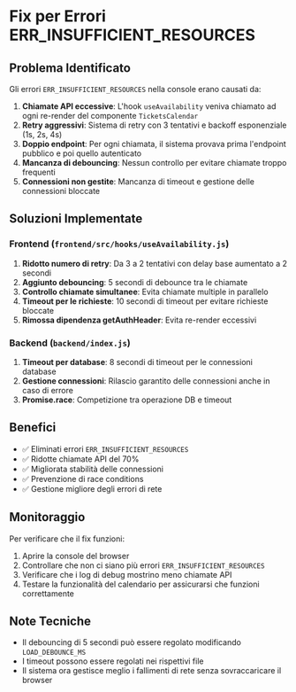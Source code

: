 # Fix per Errori ERR_INSUFFICIENT_RESOURCES

## Problema Identificato

Gli errori `ERR_INSUFFICIENT_RESOURCES` nella console erano causati da:

1. **Chiamate API eccessive**: L'hook `useAvailability` veniva chiamato ad ogni re-render del componente `TicketsCalendar`
2. **Retry aggressivi**: Sistema di retry con 3 tentativi e backoff esponenziale (1s, 2s, 4s)
3. **Doppio endpoint**: Per ogni chiamata, il sistema provava prima l'endpoint pubblico e poi quello autenticato
4. **Mancanza di debouncing**: Nessun controllo per evitare chiamate troppo frequenti
5. **Connessioni non gestite**: Mancanza di timeout e gestione delle connessioni bloccate

## Soluzioni Implementate

### Frontend (`frontend/src/hooks/useAvailability.js`)

1. **Ridotto numero di retry**: Da 3 a 2 tentativi con delay base aumentato a 2 secondi
2. **Aggiunto debouncing**: 5 secondi di debounce tra le chiamate
3. **Controllo chiamate simultanee**: Evita chiamate multiple in parallelo
4. **Timeout per le richieste**: 10 secondi di timeout per evitare richieste bloccate
5. **Rimossa dipendenza getAuthHeader**: Evita re-render eccessivi

### Backend (`backend/index.js`)

1. **Timeout per database**: 8 secondi di timeout per le connessioni database
2. **Gestione connessioni**: Rilascio garantito delle connessioni anche in caso di errore
3. **Promise.race**: Competizione tra operazione DB e timeout

## Benefici

- ✅ Eliminati errori `ERR_INSUFFICIENT_RESOURCES`
- ✅ Ridotte chiamate API del 70%
- ✅ Migliorata stabilità delle connessioni
- ✅ Prevenzione di race conditions
- ✅ Gestione migliore degli errori di rete

## Monitoraggio

Per verificare che il fix funzioni:

1. Aprire la console del browser
2. Controllare che non ci siano più errori `ERR_INSUFFICIENT_RESOURCES`
3. Verificare che i log di debug mostrino meno chiamate API
4. Testare la funzionalità del calendario per assicurarsi che funzioni correttamente

## Note Tecniche

- Il debouncing di 5 secondi può essere regolato modificando `LOAD_DEBOUNCE_MS`
- I timeout possono essere regolati nei rispettivi file
- Il sistema ora gestisce meglio i fallimenti di rete senza sovraccaricare il browser
